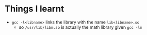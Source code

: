 # Things I learnt
* `gcc -l<libname>` links the library with the name `lib<libname>.so`
	* so `/usr/lib/libm.so` is actually the math library given `gcc -lm`

